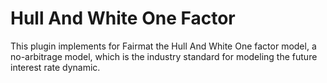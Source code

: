 Hull And White One Factor
===================

This plugin implements for Fairmat the Hull And White One factor model, a no-arbitrage model, which is the industry standard for modeling the future interest rate dynamic.

